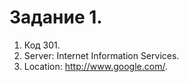 # Задание 1.

1) Код 301.
2) Server: Internet Information Services.
3) Location: http://www.google.com/.
